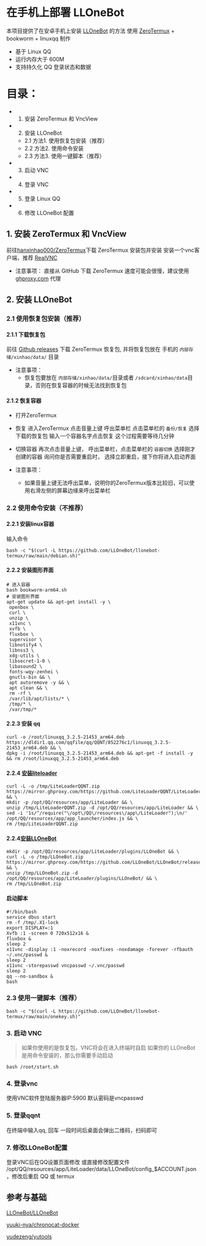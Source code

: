 # 在手机上部署 LLOneBot
本项目提供了在安卓手机上安装 [LLOneBot](https://github.com/LLOneBot/LLOneBot) 的方法
使用 [ZeroTermux](https://github.com/hanxinhao000/ZeroTermux) + bookworm + linuxqq 制作

- 基于 Linux QQ
- 运行内存大于 600M
- 支持持久化 QQ 登录状态和数据

# 目录：
- 1. 安装 ZeroTermux 和 VncView
- 2. 安装 LLOneBot
   * 2.1 方法1. 使用恢复包安装（推荐）
   * 2.2 方法2. 使用命令安装
   * 2.3 方法3. 使用一键脚本（推荐）
- 3. 启动 VNC
- 4. 登录 VNC
- 5. 登录 Linux QQ
- 6. 修改 LLOneBot 配置

## 1. 安装 ZeroTermux 和 VncView
前往[hanxinhao000/ZeroTermux](https://github.com/hanxinhao000/ZeroTermux/releases)下载 ZeroTermux 安装包并安装
安装一个vnc客户端，推荐 [RealVNC](https://play.google.com/store/apps/details?id=com.realvnc.viewer.android)

- 注意事项： 
   直接从 GitHub 下载 ZeroTermux 速度可能会很慢，建议使用 [ghproxy.com](https://ghproxy.com) 代理
    
## 2. 安装 LLOneBot

### 2.1 使用恢复包安装（推荐）


#### 2.1.1 下载恢复包
前往 [Github releases](https://github.com/LLOneBot/llonebot-termux/releases) 下载 ZeroTermux 恢复包, 并将恢复包放在 手机的 `内部存储/xinhao/data/` 目录

- 注意事项： 
    - 恢复包要放在 `内部存储/xinhao/data/`目录或者 `/sdcard/xinhao/data`目录，否则在恢复容器的时候无法找到恢复包

#### 2.1.2 恢复容器
- 打开ZeroTermux
- 恢复
    进入ZeroTermux 点击音量上键 呼出菜单栏 点击菜单栏的 `备份/恢复` 选择下载的恢复包
    输入一个容器名字点击恢复 这个过程需要等待几分钟
- 切换容器
    再次点击音量上键， 呼出菜单栏，点击菜单栏的 `容器切换` 选择刚才创建的容器 询问你是否需要重启时， 选择立即重启，接下你将进入启动界面

- 注意事项：
    - 如果音量上键无法呼出菜单，说明你的ZeroTermux版本比较旧，可以使用右滑左侧的屏幕边缘来呼出菜单栏

### 2.2 使用命令安装（不推荐）

#### 2.2.1 安装linux容器
   输入命令
   ```shell
   bash -c "$(curl -L https://github.com/LLOneBot/llonebot-termux/raw/main/debian.sh)"
   ```
#### 2.2.2 安装图形界面 
   ```shell
   # 进入容器
   bash bookworm-arm64.sh
   # 安装图形界面
   apt-get update && apt-get install -y \
    openbox \
    curl \
    unzip \
    x11vnc \
    xvfb \
    fluxbox \
    supervisor \
    libnotify4 \
    libnss3 \
    xdg-utils \
    libsecret-1-0 \
    libasound2 \
    fonts-wqy-zenhei \
    gnutls-bin && \    
    apt autoremove -y && \
    apt clean && \
    rm -rf \
    /var/lib/apt/lists/* \
    /tmp/* \
    /var/tmp/*
   ```
#### 2.2.3 安装 qq
   ```shell
   curl -o /root/linuxqq_3.2.5-21453_arm64.deb https://dldir1.qq.com/qqfile/qq/QQNT/852276c1/linuxqq_3.2.5-21453_arm64.deb && \
   dpkg -i /root/linuxqq_3.2.5-21453_arm64.deb && apt-get -f install -y && rm /root/linuxqq_3.2.5-21453_arm64.deb
   ```
#### 2.2.4 [安装liteloader](https://liteloaderqqnt.github.io/guide/install.html)
   ```shell
   curl -L -o /tmp/LiteLoaderQQNT.zip https://mirror.ghproxy.com/https://github.com/LiteLoaderQQNT/LiteLoaderQQNT/releases/download/1.0.3/LiteLoaderQQNT.zip && \
   mkdir -p /opt/QQ/resources/app/LiteLoader && \
   unzip /tmp/LiteLoaderQQNT.zip -d /opt/QQ/resources/app/LiteLoader && \
   sed -i '1s/^/require("\/opt\/QQ\/resources\/app\/LiteLoader");\n/' /opt/QQ/resources/app/app_launcher/index.js && \
   rm /tmp/LiteLoaderQQNT.zip
   ```
#### 2.2.4[安装LLOneBot](https://github.com/LLOneBot/LLOneBot)
   ```shell
   mkdir -p /opt/QQ/resources/app/LiteLoader/plugins/LLOneBot && \
   curl -L -o /tmp/LLOneBot.zip https://mirror.ghproxy.com/https://github.com/LLOneBot/LLOneBot/releases/download/v3.11.0/LLOneBot.zip && \
   unzip /tmp/LLOneBot.zip -d /opt/QQ/resources/app/LiteLoader/plugins/LLOneBot/ && \
   rm /tmp/LLOneBot.zip
   ```

#### 启动脚本
   ```shell
   #!/bin/bash
   service dbus start
   rm -f /tmp/.X1-lock
   export DISPLAY=:1
   Xvfb :1 -screen 0 720x512x16 &
   fluxbox &
   sleep 2
   x11vnc -display :1 -noxrecord -noxfixes -noxdamage -forever -rfbauth ~/.vnc/passwd &
   sleep 2
   x11vnc -storepasswd vncpasswd ~/.vnc/passwd
   sleep 2
   qq --no-sandbox &
   bash
   ```

### 2.3 使用一键脚本（推荐）
   ```shell
   bash -c "$(curl -L https://github.com/LLOneBot/llonebot-termux/raw/main/onekey.sh)"
   ```
### 3. 启动 VNC
>如果你使用的是恢复包，VNC将会在进入终端时自启
如果你的 LLOneBot 是用命令安装的，那么你需要手动启动
```shell
bash /root/start.sh
```

### 4. 登录vnc
使用VNC软件登陆服务器IP:5900 默认密码是vncpasswd

### 5. 登录qqnt
在终端中输入qq, 回车
一段时间后桌面会弹出二维码，扫码即可

### 7. 修改LLOneBot配置
登录VNC后在QQ设置页面修改
或直接修改配置文件 /opt/QQ/resources/app/LiteLoader/data/LLOneBot/config_$ACCOUNT.json，修改后重启 QQ 或 termux

## 参考与基础
[LLOneBot/LLOneBot](https://github.com/LLOneBot/LLOneBot)

[yuuki-nya/chronocat-docker](https://github.com/yuuki-nya/chronocat-docker/blob/main/Dockerfile)

[yudezeng/yutools](https://gitee.com/yudezeng/yutools)
